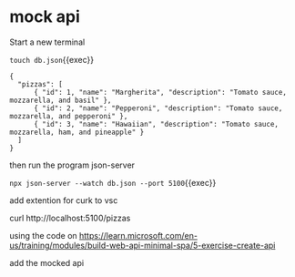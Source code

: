 # mock api


Start a new terminal

`touch db.json`{{exec}}

```
{
  "pizzas": [
      { "id": 1, "name": "Margherita", "description": "Tomato sauce, mozzarella, and basil" },
      { "id": 2, "name": "Pepperoni", "description": "Tomato sauce, mozzarella, and pepperoni" },
      { "id": 3, "name": "Hawaiian", "description": "Tomato sauce, mozzarella, ham, and pineapple" }
  ]
}
```

then run the program json-server


`npx json-server --watch db.json --port 5100`{{exec}}

add extention for curk to vsc

curl http://localhost:5100/pizzas

using the code on https://learn.microsoft.com/en-us/training/modules/build-web-api-minimal-spa/5-exercise-create-api

add the mocked api




